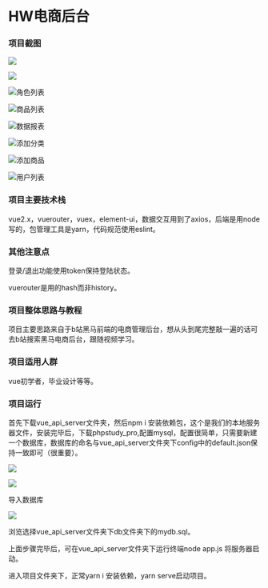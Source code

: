 # HW电商后台

### 项目截图

![](.\mdImages\登录界面.png)

![](.\mdImages\后台欢迎界面.png)

![角色列表](.\mdImages\角色列表.png)

![商品列表](.\mdImages\商品列表.png)

![数据报表](.\mdImages\数据报表.png)

![添加分类](.\mdImages\添加分类.png)

![添加商品](.\mdImages\添加商品.png)

![用户列表](.\mdImages\用户列表.png)

### 项目主要技术栈

vue2.x，vuerouter，vuex，element-ui，数据交互用到了axios，后端是用node写的，包管理工具是yarn，代码规范使用eslint。

### 其他注意点

登录/退出功能使用token保持登陆状态。

vuerouter是用的hash而非history。

### 项目整体思路与教程

项目主要思路来自于b站黑马前端的电商管理后台，想从头到尾完整敲一遍的话可去b站搜索黑马电商后台，跟随视频学习。

### 项目适用人群

 vue初学者，毕业设计等等。

### 项目运行

首先下载vue_api_server文件夹，然后npm i 安装依赖包，这个是我们的本地服务器文件，安装完毕后，下载phpstudy_pro,配置mysql，配置很简单，只需要新建一个数据库，数据库的命名与vue_api_server文件夹下config中的default.json保持一致即可（很重要）。

![](.\mdImages\新建数据库.png)

![](.\mdImages\命名.png)

导入数据库

![](.\mdImages\导入数据库.png)

浏览选择vue_api_server文件夹下db文件夹下的mydb.sql。



上面步骤完毕后，可在vue_api_server文件夹下运行终端node app.js 将服务器启动。

进入项目文件夹下，正常yarn i 安装依赖，yarn serve启动项目。